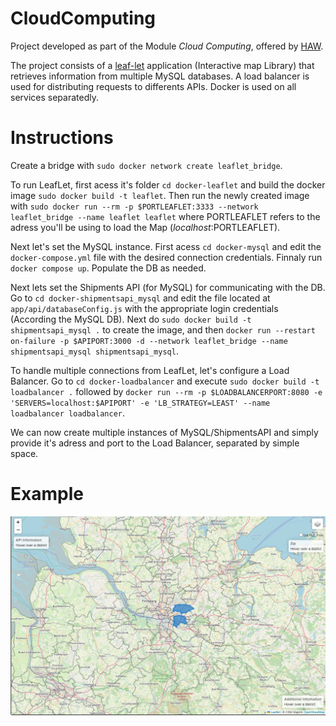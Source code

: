 # CloudComputing

Project developed as part of the Module _Cloud Computing_, offered by [HAW](https://www.haw-hamburg.de/en/). 

The project consists of a [leaf-let](https://leafletjs.com/) application (Interactive map Library) that retrieves information from multiple MySQL databases. A load balancer is used for distributing requests to differents APIs. Docker is used on all services separatedly.

# Instructions

Create a bridge with `sudo docker network create leaflet_bridge`.

To run LeafLet, first acess it's folder 
`cd docker-leaflet` and build the docker image `sudo docker build -t leaflet`. Then run the newly created image with 
`sudo docker run --rm -p $PORTLEAFLET:3333 --network leaflet_bridge --name leaflet leaflet` where PORTLEAFLET refers to the adress you'll be using to load the Map (_localhost_:PORTLEAFLET). 

Next let's set the MySQL instance. First acess `cd docker-mysql` and edit the `docker-compose.yml` file with the desired connection credentials. Finnaly run `docker compose up`. Populate the DB as needed. 

Next lets set the Shipments API (for MySQL) for communicating with the DB. Go to `cd docker-shipmentsapi_mysql` and edit the file located at `app/api/databaseConfig.js` with the appropriate login credentials (According the MySQL DB). Next do `sudo docker build -t shipmentsapi_mysql .` to create the image, and then `docker run --restart on-failure -p $APIPORT:3000 -d --network leaflet_bridge --name shipmentsapi_mysql shipmentsapi_mysql`.

To handle multiple connections from LeafLet, let's configure a Load Balancer. Go to `cd docker-loadbalancer` and execute `sudo docker build -t loadbalancer .` followed by  `docker run --rm -p $LOADBALANCERPORT:8080 -e 'SERVERS=localhost:$APIPORT' -e 'LB_STRATEGY=LEAST' --name loadbalancer loadbalancer`.

We can now create multiple instances of MySQL/ShipmentsAPI and simply provide it's adress and port to the Load Balancer, separated by simple space. 

# Example

![Example](img/example.png)
